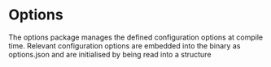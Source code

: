 # Options

The options package manages the defined configuration options at compile time.
Relevant configuration options are embedded into the binary as options.json and are initialised
by being read into a structure